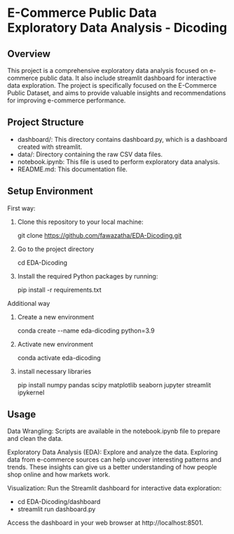 # E-Commerce Public Data Exploratory Data Analysis - Dicoding

## Overview
This project is a comprehensive exploratory data analysis focused on e-commerce public data. It also include streamlit dashboard for interactive data exploration. The project is specifically focused on the E-Commerce Public Dataset, and aims to provide valuable insights and recommendations for improving e-commerce performance.

## Project Structure
- dashboard/: This directory contains dashboard.py, which is a dashboard created with streamlit.
- data/: Directory containing the raw CSV data files.
- notebook.ipynb: This file is used to perform exploratory data analysis.
- README.md: This documentation file.

## Setup Environment
First way:
1. Clone this repository to your local machine:
   
   git clone https://github.com/fawazatha/EDA-Dicoding.git

2. Go to the project directory
   
   cd EDA-Dicoding

3. Install the required Python packages by running:
   
   pip install -r requirements.txt

Additional way
1. Create a new environment
   
   conda create --name eda-dicoding python=3.9
   
2. Activate new environment
   
   conda activate eda-dicoding

3. install necessary libraries
   
   pip install numpy pandas scipy matplotlib seaborn jupyter streamlit ipykernel

## Usage
Data Wrangling: Scripts are available in the notebook.ipynb file to prepare and clean the data.

Exploratory Data Analysis (EDA): Explore and analyze the data. 
Exploring data from e-commerce sources can help uncover interesting patterns and trends. These insights can give us a better understanding of how people shop online and how markets work.

Visualization: Run the Streamlit dashboard for interactive data exploration:

- cd EDA-Dicoding/dashboard
- streamlit run dashboard.py

Access the dashboard in your web browser at http://localhost:8501.

